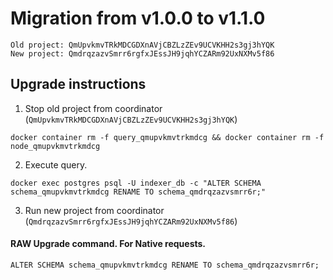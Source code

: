 # Migration from v1.0.0 to v1.1.0
```
Old project: QmUpvkmvTRkMDCGDXnAVjCBZLzZEv9UCVKHH2s3gj3hYQK
New project: QmdrqzazvSmrr6rgfxJEssJH9jqhYCZARm92UxNXMv5f86
```


## Upgrade instructions
 1) Stop old project from coordinator (`QmUpvkmvTRkMDCGDXnAVjCBZLzZEv9UCVKHH2s3gj3hYQK`)

```
docker container rm -f query_qmupvkmvtrkmdcg && docker container rm -f node_qmupvkmvtrkmdcg
```

 2) Execute query.

```
docker exec postgres psql -U indexer_db -c "ALTER SCHEMA schema_qmupvkmvtrkmdcg RENAME TO schema_qmdrqzazvsmrr6r;"

```

 3) Run new project from coordinator (`QmdrqzazvSmrr6rgfxJEssJH9jqhYCZARm92UxNXMv5f86`)

#### RAW Upgrade command. For Native requests.
`ALTER SCHEMA schema_qmupvkmvtrkmdcg RENAME TO schema_qmdrqzazvsmrr6r;`
